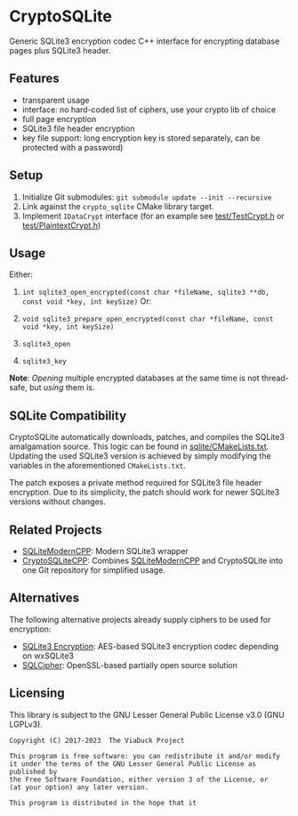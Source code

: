 # CryptoSQLite
Generic SQLite3 encryption codec C++ interface for encrypting database pages
plus SQLite3 header.

## Features
* transparent usage
* interface: no hard-coded list of ciphers, use your crypto lib of choice
* full page encryption
* SQLite3 file header encryption
* key file support: long encryption key is stored separately, can be protected
with a password)

## Setup
1. Initialize Git submodules: `git submodule update --init --recursive`
2. Link against the `crypto_sqlite` CMake library target.
3. Implement `IDataCrypt` interface (for an example see
[test/TestCrypt.h](test/TestCrypt.h) or
[test/PlaintextCrypt.h](test/PlaintextCrypt.h))

## Usage
Either:

1. `int sqlite3_open_encrypted(const char *fileName, sqlite3 **db, const void
*key, int keySize)`
Or:

1. `void sqlite3_prepare_open_encrypted(const char *fileName, const void *key,
int keySize)`
2. `sqlite3_open`
3. `sqlite3_key`

**Note**: *Opening* multiple encrypted databases at the same time is not
thread-safe, but *using* them is.


## SQLite Compatibility
CryptoSQLite automatically downloads, patches, and compiles the SQLite3
amalgamation source. This logic can be found in
[sqlite/CMakeLists.txt](sqlite/CMakeLists.txt). Updating the used SQLite3
version is achieved by simply modifying the variables in the aforementioned
`CMakeLists.txt`.  
  
The patch exposes a private method required for SQLite3 file header encryption.
Due to its simplicity, the patch should work for newer SQLite3 versions without
changes.

## Related Projects
* [SQLiteModernCPP](https://github.com/SqliteModernCpp/sqlite_modern_cpp):
Modern SQLite3 wrapper
* [CryptoSQLiteCPP](https://github.com/viaduck/cryptosqlitepp): Combines
[SQLiteModernCPP](https://github.com/SqliteModernCpp/sqlite_modern_cpp) and
CryptoSQLite into one Git repository for simplified usage.

## Alternatives
The following alternative projects already supply ciphers to be used for
encryption:

* [SQLite3 Encryption](https://github.com/rindeal/SQLite3-Encryption): AES-based
SQLite3 encryption codec depending on wxSQLite3
* [SQLCipher](https://www.zetetic.net/sqlcipher/): OpenSSL-based partially open
source solution

## Licensing
This library is subject to the GNU Lesser General Public License v3.0 (GNU
LGPLv3).

```
Copyright (C) 2017-2023  The ViaDuck Project

This program is free software: you can redistribute it and/or modify
it under the terms of the GNU Lesser General Public License as published by
the Free Software Foundation, either version 3 of the License, or
(at your option) any later version.

This program is distributed in the hope that it